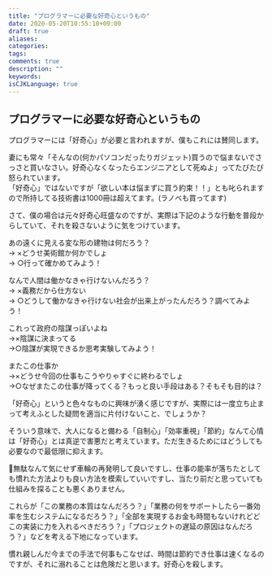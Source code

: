 ```yaml
---
title: "プログラマーに必要な好奇心というもの"
date: 2020-05-20T10:55:10+09:00
draft: true
aliases:
categories:
tags:
comments: true
description: ""
keywords:
isCJKLanguage: true
---
```


## プログラマーに必要な好奇心というもの

プログラマーには「好奇心」が必要と言われますが、僕もこれには賛同します。

妻にも常々「そんなの(何かパソコンだったりガジェット)買うので悩まないでさっさと買いなさい。好奇心なくなったらエンジニアとして死ぬよ」ってたびたび怒られています。  
「好奇心」ではないですが「欲しい本は悩まずに買う約束！！」とも叱られますので所持してる技術書は1000冊は超えてます。(ラノベも買ってます)

さて、僕の場合は元々好奇心旺盛なのですが、実際は下記のような行動を普段からしていて、それを殺さないように気をつけています。  

あの遠くに見える変な形の建物は何だろう？  
→ ×どうせ美術館か何かでしょ  
→ ○行って確かめてみよう！

なんで人間は働かなきゃ行けないんだろう？  
→ ×義務だから仕方ない  
→ ○どうして働かなきゃ行けない社会が出来上がったんだろう？調べてみよう！

これって政府の陰謀っぽいよね  
→×陰謀に決まってる  
→○陰謀が実現できるか思考実験してみよう！

またこの仕事か  
→×どうせ今回の仕事もこうやりゃすぐに終わるでしょ  
→○なぜまたこの仕事が降ってくる？もっと良い手段はある？そもそも目的は？

「好奇心」というと色々なものに興味が湧く感じですが、実際には一度立ち止まって考えふとした疑問を適当に片付けないこと、でしょうか？

そういう意味で、大人になると備わる「自制心」「効率重視」「節約」なんて心情は「好奇心」とは真逆で害悪だと考えています。ただ生きるためにはどうしても必要なので最低限に抑えます。

無駄なんて気にせず車輪の再発明して良いですし、仕事の能率が落ちたとしても慣れた方法よりも良い方法を模索していいですし、当たり前だと思っていても仕組みを探ることも悪くありません。

これらが「この業務の本質はなんだろう？」「業務の何をサポートしたら一番効率を生むシステムになるだろう？」「全部を実現するお金も時間もないけれどどこの実装に力を入れるべきだろう？」「プロジェクトの遅延の原因はなんだろう？」などを考える下地になっています。

慣れ親しんだ今までの手法で何事もこなせば、時間は節約でき仕事は速くなるのですが、それに溺れることは危険だと思います。好奇心を殺します。
